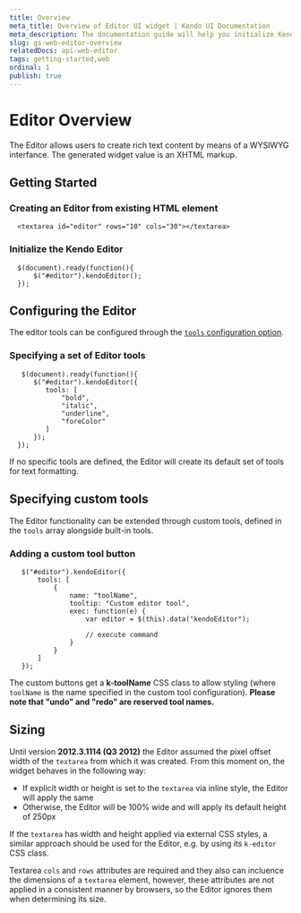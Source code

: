 ```yaml
---
title: Overview
meta_title: Overview of Editor UI widget | Kendo UI Documentation
meta_description: The documentation guide will help you initialize Kendo web editor and proceed with its configuration.
slug: gs-web-editor-overview
relatedDocs: api-web-editor
tags: getting-started,web
ordinal: 1
publish: true
---
```


# Editor Overview

The Editor allows users to create rich text content by means of a WYSIWYG interfance. The generated widget value is an XHTML markup.

## Getting Started

### Creating an **Editor** from existing HTML element

      <textarea id="editor" rows="10" cols="30"></textarea>

### Initialize the Kendo Editor

      $(document).ready(function(){
          $("#editor").kendoEditor();
      });

## Configuring the Editor

The editor tools can be configured through the [`tools` configuration option](/kendo-ui/api/web/editor#tools).

### Specifying a set of Editor tools

       $(document).ready(function(){
          $("#editor").kendoEditor({
             tools: [
                 "bold",
                 "italic",
                 "underline",
                 "foreColor"
             ]
          });
      });

If no specific tools are defined, the Editor will create its default set of tools for text formatting.

## Specifying custom tools

The Editor functionality can be extended through custom tools, defined in the `tools` array alongside built-in tools.

### Adding a custom tool button

       $("#editor").kendoEditor({
           tools: [
               {
                   name: "toolName",
                   tooltip: "Custom editor tool",
                   exec: function(e) {
                       var editor = $(this).data("kendoEditor");

                       // execute command
                   }
               }
           ]
       });

The custom buttons get a **k-toolName** CSS class to allow styling (where `toolName` is the name specified in the custom tool configuration). **Please note that "undo" and "redo" are reserved tool names.**

## Sizing

Until version **2012.3.1114 (Q3 2012)** the Editor assumed the pixel offset width of the `textarea` from which it was created. From this moment on, the widget behaves in the following way:

* If explicit width or height is set to the `textarea` via inline style, the Editor will apply the same
* Otherwise, the Editor will be 100% wide and will apply its default height of 250px

If the `textarea` has width and height applied via external CSS styles, a similar approach should be used for the Editor, e.g. by using its `k-editor` CSS class.

Textarea `cols` and `rows` attributes are required and they also can incluence the dimensions of a `textarea` element, however, these attributes are not applied in a consistent manner by browsers,
so the Editor ignores them when determining its size.
